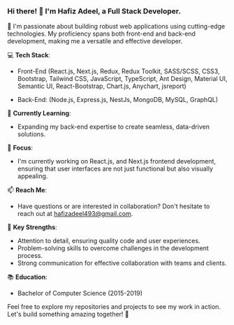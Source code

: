 ### Hi there! 👋 I'm Hafiz Adeel, a Full Stack Developer.

🚀 I'm passionate about building robust web applications using cutting-edge technologies. My proficiency spans both front-end and back-end development, making me a versatile and effective developer.

💻 **Tech Stack**:
- Front-End (React.js, Next.js, Redux, Redux Toolkit, SASS/SCSS, CSS3, Bootstrap, Tailwind CSS, JavaScript, TypeScript, Ant Design, Material UI, Semantic UI, React-Bootstrap, Chart.js, Anychart, jsreport)

- Back-End: (Node.js, Express.js, NestJs, MongoDB, MySQL, GraphQL)

🌱 **Currently Learning**:
- Expanding my back-end expertise to create seamless, data-driven solutions.

🎯 **Focus**:
- I'm currently working on React.js, and Next.js frontend development, ensuring that user interfaces are not just functional but also visually appealing.

📫 **Reach Me**:
- Have questions or are interested in collaboration? Don't hesitate to reach out at hafizadeel493@gmail.com.

🌟 **Key Strengths**:
- Attention to detail, ensuring quality code and user experiences.
- Problem-solving skills to overcome challenges in the development process.
- Strong communication for effective collaboration with teams and clients.

📚 **Education**:
- Bachelor of Computer Science (2015-2019)

Feel free to explore my repositories and projects to see my work in action. Let's build something amazing together! 🚀

